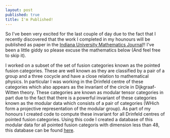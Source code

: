 ```yaml
---
layout: post
published: true
title: I'm Published!
---
```


So I've been very excited for the last couple of day due to the fact that I recently discovered that the work I completed in my hounours will be published as paper in the [Indiana University Mathematics Journal](https://www.iumj.indiana.edu/)!! I've been a little giddy so please excuse the mathematics below (And feel free to skip it).

I worked on a subset of the set of fusion categories known as the pointed fusion categories. These are well known as they are classified by a pair of a group and a three cocycle and have a close relation to mathematical physics. In particular I was working in the Drinfeld centre of these categories which also appears as the invariant of the circle in Dijkgraaf-Witten theory. These categories are known as modular tensor categories in part due to the fact that there is a powerful invariant of these categories known as the modular data which consists of a pair of categories (WHich form a projective representation of the modular group). As part of my honours I created code to compute these invariant for all Drinfeld centres of pointed fusion categories. Using this code I created a database of this modular data for all pointed fusion categoris with dimension less than 48, this database can be found [here](https://tqft.net/web/research/students/AngusGruen/).
